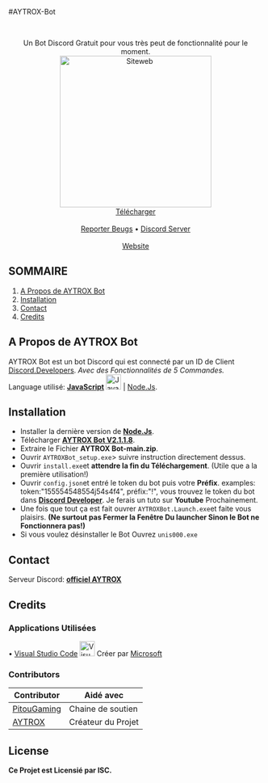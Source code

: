 #AYTROX-Bot

<!-- PROJECT LOGO -->
<br />
<p align="center">
  <p align="center">
    Un Bot Discord Gratuit pour vous très peut de fonctionnalité pour le moment.
	<br />
	  <a href="https://aytrox.wixsite.com/siteweb" target="_blank" title="Logo OFFICIEL de AYTROX">
	<img 	alt="Siteweb"
		src="https://i.imgur.com/a8WOqHV.png"
		width="300"
		height="300"
</a>
	  <br />
	<a href="https://github.com/AYTROXGLITCHEUR/AYTROX-Bot/archive/main.zip">Télécharger</a>
    <br />
    <br />
    <a href="https://dsc.gg/aytrox">Reporter Beugs</a>
    •
    <a href="https://dsc.gg/aytrox">Discord Server</a>
    <br />
    <br />
    <a href="https://aytrox.wixsite.com/siteweb">Website</a>
    <br />
  </p>
</p>



<!-- TABLE OF CONTENTS -->
## SOMMAIRE

<ol>
    <li><a href="#a-propos-de-aytrox-bot">A Propos de AYTROX Bot</a></li>
    <li><a href="#installation">Installation</a></li>
    <li><a href="#contact">Contact</a></li>
    <li><a href="#credits">Credits</a></li>
</ol>



<!-- A Propos de AYTROX Bot -->
## A Propos de AYTROX Bot

AYTROX Bot est un bot Discord qui est connecté par un ID de Client [Discord.Developers](https://discord.com/developers/applications). _Avec des Fonctionnalités de 5 Commandes._<br>
Language utilisé: **[JavaScript](https://developer.mozilla.org/fr/docs/Web/JavaScript)** <img src="https://i.imgur.com/cbpCqLw.png" width="30" height="30" title="Javascript"> | [Node.Js](https://nodejs.org/en/download/current/).



<!-- INSTALL -->
## Installation

- Installer la dernière version de **[Node.Js](https://nodejs.org/en/download/current/)**.
- Télécharger **[AYTROX Bot V2.1.1.8](https://github.com/AYTROXGLITCHEUR/AYTROX-Bot/archive/main.zip)**.
- Extraire le Fichier **AYTROX Bot-main.zip**.
- Ouvrir `AYTROXBot_setup.exe`> suivre instruction directement dessus.
- Ouvrir `install.exe`et **attendre la fin du Téléchargement**. (Utile que a la première utilisation!)
- Ouvrir `config.json`et entré le token du bot puis votre **Préfix**. examples: token:"155554548554j54s4f4", préfix:"!", vous trouvez le token du bot dans **[Discord Developer](https://discord.com/developers/applications)**. Je ferais un tuto sur **Youtube** Prochainement.
- Une fois que tout ça est fait ouvrer `AYTROXBot.Launch.exe`et faite vous plaisirs. **(Ne surtout pas Fermer la Fenêtre Du launcher Sinon le Bot ne Fonctionnera pas!)**
- Si vous voulez désinstaller le Bot Ouvrez `unis000.exe`



<!-- CONTACT -->
## Contact


Serveur Discord: **[officiel AYTROX](https://dsc.gg/aytrox)**


<!-- CREDITS -->
## Credits

### Applications Utilisées
• [Visual Studio Code](https://code.visualstudio.com/) <img src="https://upload.wikimedia.org/wikipedia/commons/thumb/9/9a/Visual_Studio_Code_1.35_icon.svg/1200px-Visual_Studio_Code_1.35_icon.svg.png" width="30" title="Visual Studio Code"> Créer par [Microsoft](https://github.com/microsoft) <br>

### Contributors

| Contributor | Aidé avec |
| ----------- | --------- |
| [PitouGaming](https://www.youtube.com/channel/UCH97qiXvxU75rLAj27pRWfA)  |  Chaine de soutien |
| [AYTROX](https://github.com/AYTROXGLITCHEUR)  | Créateur du Projet |



<!-- LICENSE -->
## License

**Ce Projet est Licensié par ISC.**
